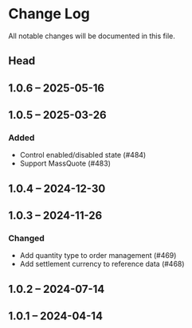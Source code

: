 # Change Log

All notable changes will be documented in this file.

## Head

## 1.0.6 &ndash; 2025-05-16

## 1.0.5 &ndash; 2025-03-26

### Added

* Control enabled/disabled state (#484)
* Support MassQuote (#483)

## 1.0.4 &ndash; 2024-12-30

## 1.0.3 &ndash; 2024-11-26

### Changed

* Add quantity type to order management (#469)
* Add settlement currency to reference data (#468)

## 1.0.2 &ndash; 2024-07-14

## 1.0.1 &ndash; 2024-04-14
